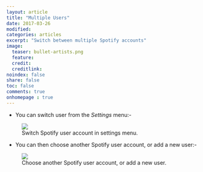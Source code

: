 ```yaml
---
layout: article
title: "Multiple Users"
date: 2017-03-26
modified:
categories: articles
excerpt: "Switch between multiple Spotify accounts"
image:
  teaser: bullet-artists.png
  feature:
  credit: 
  creditlink:
noindex: false
share: false
toc: false
comments: true
onhomepage : true
---
```


* You can switch user from the *Settings* menu:-

<figure>
	<img src="{{ site.url }}/images/multiple-users1.jpg">
	<figcaption>Switch Spotify user account in settings menu.</figcaption>
</figure>

* You can then choose another Spotify user account, or add a new user:-

<figure>
	<img src="{{ site.url }}/images/multiple-users2.jpg">
	<figcaption>Choose another Spotify user account, or add a new user.</figcaption>
</figure>
